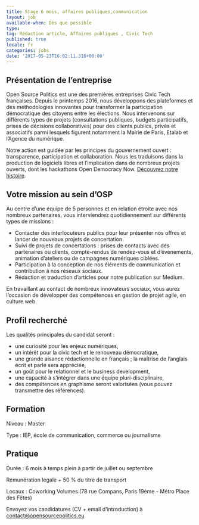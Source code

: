 ```yaml
---
title: Stage 6 mois, affaires publiques,communication
layout: job
available-when: Dès que possible
type: 
tag: Rédaction article, Affaires publiques , Civic Tech
published: true
locale: fr
categories: jobs
date: '2017-05-23T16:02:11.316+00:00'
---
```


## Présentation de l’entreprise

Open Source Politics est une des premières entreprises Civic Tech françaises. Depuis le printemps 2016, nous développons des plateformes et des méthodologies innovantes pour transformer la participation démocratique des citoyens entre les élections. Nous intervenons sur différents types de projets (consultations publiques, budgets participatifs, prises de décisions collaboratives) pour des clients publics, privés et associatifs parmi lesquels figurent notamment la Mairie de Paris, Etalab et l’Agence du numérique.

Notre action est guidée par les principes du gouvernement ouvert : transparence, participation et collaboration. Nous les traduisons dans la production de logiciels libres et l’implication dans de nombreux projets ouverts, dont les hackathons Open Democracy Now. [Découvrez notre histoire](https://medium.com/open-source-politics/notre-histoire-c61bbec90334#.bmus5b392).

## Votre mission au sein d’OSP

 Au centre d’une équipe de 5 personnes et en relation étroite avec nos nombreux partenaires, vous interviendrez quotidiennement sur différents types de missions :

 * Contacter des interlocuteurs publics pour leur présenter nos offres et lancer de nouveaux projets de concertation.
 * Suivi de projets de concertations : prises de contacts avec des partenaires ou clients, compte-rendus de rendez-vous et d’événements, animation d’ateliers ou de campagnes numériques ciblées.
 * Participation à la conception de nos éléments de communication et contribution à nos réseaux sociaux.
 * Rédaction et traduction d’articles pour notre publication sur Medium.

 En travaillant au contact de nombreux innovateurs sociaux, vous aurez l’occasion de développer des compétences en gestion de projet agile, en culture web.

## Profil recherché

Les qualités principales du candidat seront :

 * une curiosité pour les enjeux numériques,
 * un intérêt pour la civic tech et le renouveau démocratique,
 * une grande aisance rédactionnelle en français ; la maîtrise de l’anglais écrit et parlé sera appréciée,
 * un goût pour le relationnel et le business development,
 * une capacité à s’intégrer dans une équipe pluri-disciplinaire,
 * des compétences en graphisme seront valorisées (vous pouvez transmettre des références).

## Formation

Niveau : Master

Type : IEP, école de communication, commerce ou journalisme

## Pratique

Durée : 6 mois à temps plein à partir de juillet ou septembre

Rémunération légale + 50 % du titre de transport

Locaux : Coworking Volumes (78 rue Compans, Paris 19ème - Métro Place des Fêtes)

Envoyez vos candidatures (CV + email d’introduction) à [contact@opensourcepolitics.eu ](mailto:contact@opensourcepolitics.eu)
